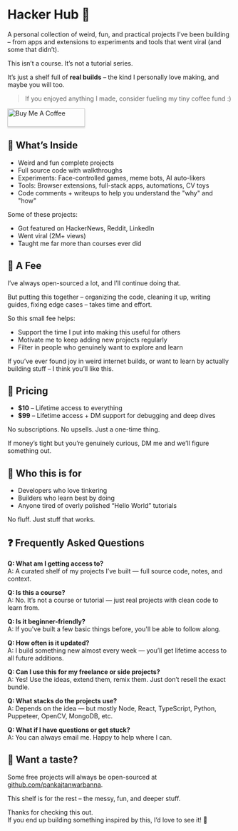 # Hacker Hub 🧰

A personal collection of weird, fun, and practical projects I’ve been building – from apps and extensions to experiments and tools that went viral (and some that didn’t).

This isn’t a course. It’s not a tutorial series.  

It’s just a shelf full of **real builds** – the kind I personally love making, and maybe you will too.

> If you enjoyed anything I made, consider fueling my tiny coffee fund :)

<a href="https://www.buymeacoffee.com/the2ndfloorguy" target="_blank"><img src="https://www.buymeacoffee.com/assets/img/custom_images/orange_img.png" alt="Buy Me A Coffee" style="height: 41px !important;width: 174px !important;box-shadow: 0px 3px 2px 0px rgba(190, 190, 190, 0.5) !important;-webkit-box-shadow: 0px 3px 2px 0px rgba(190, 190, 190, 0.5) !important;" ></a>

## 🧠 What’s Inside

- Weird and fun complete projects
- Full source code with walkthroughs
- Experiments: Face-controlled games, meme bots, AI auto-likers
- Tools: Browser extensions, full-stack apps, automations, CV toys
- Code comments + writeups to help you understand the "why" and "how"

Some of these projects:
- Got featured on HackerNews, Reddit, LinkedIn
- Went viral (2M+ views)
- Taught me far more than courses ever did

## 💸 A Fee

I’ve always open-sourced a lot, and I’ll continue doing that.  

But putting this together – organizing the code, cleaning it up, writing guides, fixing edge cases – takes time and effort.

So this small fee helps:
- Support the time I put into making this useful for others
- Motivate me to keep adding new projects regularly
- Filter in people who genuinely want to explore and learn

If you’ve ever found joy in weird internet builds, or want to learn by actually building stuff – I think you’ll like this.

## 🎁 Pricing

- **$10** – Lifetime access to everything
- **$99** – Lifetime access + DM support for debugging and deep dives

No subscriptions. No upsells. Just a one-time thing.

If money’s tight but you’re genuinely curious, DM me and we’ll figure something out.

## 🙌 Who this is for

- Developers who love tinkering
- Builders who learn best by doing
- Anyone tired of overly polished “Hello World” tutorials

No fluff. Just stuff that works.

## ❓ Frequently Asked Questions

**Q: What am I getting access to?**  
A: A curated shelf of my projects I’ve built — full source code, notes, and context.

**Q: Is this a course?**  
A: No. It’s not a course or tutorial — just real projects with clean code to learn from.

**Q: Is it beginner-friendly?**  
A: If you've built a few basic things before, you'll be able to follow along.

**Q: How often is it updated?**  
A: I build something new almost every week — you’ll get lifetime access to all future additions.

**Q: Can I use this for my freelance or side projects?**  
A: Yes! Use the ideas, extend them, remix them. Just don’t resell the exact bundle.

**Q: What stacks do the projects use?**  
A: Depends on the idea — but mostly Node, React, TypeScript, Python, Puppeteer, OpenCV, MongoDB, etc.

**Q: What if I have questions or get stuck?**  
A: You can always email me. Happy to help where I can.

## 🧪 Want a taste?

Some free projects will always be open-sourced at [github.com/pankajtanwarbanna](https://github.com/pankajtanwarbanna).  

This shelf is for the rest – the messy, fun, and deeper stuff.

Thanks for checking this out.  
If you end up building something inspired by this, I’d love to see it! 🙌
